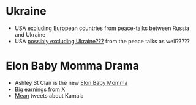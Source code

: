 # Ukraine
- USA [excluding](https://www.reuters.com/world/europe/zelenskiy-calls-european-army-deter-russia-earn-us-respect-2025-02-15/) European countries from peace-talks between Russia and Ukraine
- USA [possibly excluding Ukraine???](https://x.com/sentdefender/status/1890815038480335292) from the peace talks as well?????
# Elon Baby Momma Drama
- Ashley St Clair is the new [Elon Baby Momma](https://x.com/RichardHanania/status/1890912196441317435/photo/1)
- [Big earnings](https://imgur.com/IEW3FFY) from X
- [Mean](https://x.com/patriottakes/status/1890891050547626353) tweets about Kamala
